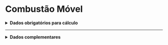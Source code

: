 # Combustão Móvel

<details>
  <summary><strong>Dados obrigatórios para cálculo</strong></summary>

### Cálculo de emissões por tipo e ano de fabricação da frota de veículos no ano
Campos no Supabase|Valores GHG|
|---|---|
`categoria_de_emissoes`|COMBUSTÃO MÓVEL 1
`date`|(yyyy-mm-dd hh:mm:ss)|
[tipo_veiculo_frota](https://github.com/ZNIT-Tech/documentation/blob/main/Veiculos%20da%20Frota.md)|Tipo da frota de veículos|
`ano_frota`|Ano da frota|
`consumo_anual`|Consumo anual de combustível|
`consumo_mensal`|Consumo mensal de combustível|

Obs.: Inserir apenas consumo mensal ou consumo anual

---
### Cálculo de emissões por tipo de combustível no ano
categoria_de_emissoes: ‘COMBUSTÃO MÓVEL 2’
Campos no Supabase|Valores GHG
|---|---|
`date`|(yyyy-mm-dd hh:mm:ss)|
[combustivel](https://github.com/ZNIT-Tech/documentation/blob/main/Combustiveis.md)|Tipo de combustível|
`consumo_anual`|Consumo anual|
`consumo_mensal`|Consumo referente ao mês de date|

Obs.: Inserir apenas consumo mensal ou consumo anual

---
### Cálculo de emissões por distância percorrida no ano
categoria_de_emissoes: ‘COMBUSTÃO MÓVEL 3’
Campos no Supabase|Valores GHG|
|---|---|
`date`|(yyyy-mm-dd hh:mm:ss)|
[tipo_veiculo_frota](https://github.com/ZNIT-Tech/documentation/blob/main/Veiculos%20da%20Frota.md)|Tipo da frota de veículos|
`ano_frota`|Ano da frota|
`ano_do_veculo`|Ano do veículo|
`consumo_anual`|Dias trabalhos no ano|
`consumo_mensal`|Distância percorrida / mês referente a date|
`quant`|Consumo Usado (mensal/anual)

Obs.: Inserir apenas consumo mensal ou consumo anual. Quant só é usado quando consumo_mensal e consumo_anual não forem preenchidos. Ano_do_veculo só utiliza quando ano_frota não for preenchido

</details>

---

<details>
  <summary><strong>Dados complementares</strong></summary>

|Campo no Supabase|Valor|
|---|---|
|cnpj_fornecedor|CNPJ Fornecedor|
|nome_fornecedor|Nome Fornecedor|

</details>
